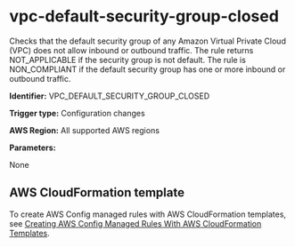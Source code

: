 # vpc\-default\-security\-group\-closed<a name="vpc-default-security-group-closed"></a>

Checks that the default security group of any Amazon Virtual Private Cloud \(VPC\) does not allow inbound or outbound traffic\. The rule returns NOT\_APPLICABLE if the security group is not default\. The rule is NON\_COMPLIANT if the default security group has one or more inbound or outbound traffic\.

**Identifier:** VPC\_DEFAULT\_SECURITY\_GROUP\_CLOSED

**Trigger type:** Configuration changes

**AWS Region:** All supported AWS regions

**Parameters:**

None  

## AWS CloudFormation template<a name="w26aac11c31c17b7d347c15"></a>

To create AWS Config managed rules with AWS CloudFormation templates, see [Creating AWS Config Managed Rules With AWS CloudFormation Templates](aws-config-managed-rules-cloudformation-templates.md)\.